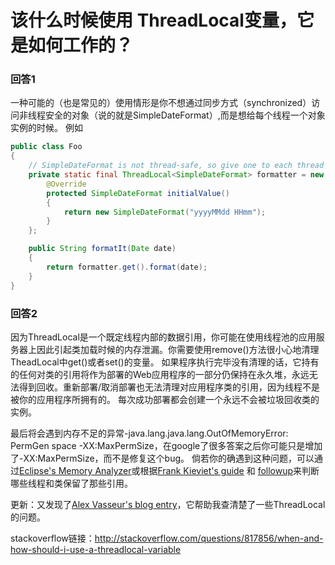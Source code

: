 # 该什么时候使用 ThreadLocal变量，它是如何工作的？

### 回答1

一种可能的（也是常见的）使用情形是你不想通过同步方式（synchronized）访问非线程安全的对象（说的就是SimpleDateFormat）,而是想给每个线程一个对象实例的时候。
例如

````java
public class Foo
{
    // SimpleDateFormat is not thread-safe, so give one to each thread
    private static final ThreadLocal<SimpleDateFormat> formatter = new ThreadLocal<SimpleDateFormat>(){
        @Override
        protected SimpleDateFormat initialValue()
        {
            return new SimpleDateFormat("yyyyMMdd HHmm");
        }
    };

    public String formatIt(Date date)
    {
        return formatter.get().format(date);
    }
}
````

### 回答2

因为ThreadLocal是一个既定线程内部的数据引用，你可能在使用线程池的应用服务器上因此引起类加载时候的内存泄漏。你需要使用remove()方法很小心地清理TheadLocal中get()或者set()的变量。
如果程序执行完毕没有清理的话，它持有的任何对类的引用将作为部署的Web应用程序的一部分仍保持在永久堆，永远无法得到回收。重新部署/取消部署也无法清理对应用程序类的引用，因为线程不是被你的应用程序所拥有的。
每次成功部署都会创建一个永远不会被垃圾回收类的实例。

最后将会遇到内存不足的异常-java.lang.java.lang.OutOfMemoryError: PermGen space -XX:MaxPermSize，在google了很多答案之后你可能只是增加了-XX:MaxPermSize，而不是修复这个bug。
倘若你的确遇到这种问题，可以通过[Eclipse's Memory Analyzer](http://www.eclipse.org/mat/)或根据[Frank Kieviet's guide](https://blogs.oracle.com/fkieviet/entry/classloader_leaks_the_dreaded_java) 和 [followup](https://blogs.oracle.com/fkieviet/entry/how_to_fix_the_dreaded)来判断哪些线程和类保留了那些引用。

更新：又发现了[Alex Vasseur's blog entry](http://avasseur.blogspot.jp/2003/11/threadlocal-and-memory-leaks.html)，它帮助我查清楚了一些ThreadLocal的问题。

stackoverflow链接：<http://stackoverflow.com/questions/817856/when-and-how-should-i-use-a-threadlocal-variable>
